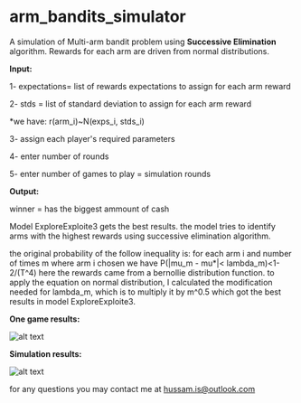 # arm_bandits_simulator
A simulation of Multi-arm bandit problem using **Successive Elimination** algorithm.
Rewards for each arm are driven from normal distributions.

**Input:**

1- expectations= list of rewards expectations to assign for each arm reward

2- stds = list of standard deviation to assign for each arm reward

*we have:
r(arm_i)~N(exps_i, stds_i)

3- assign each player's required parameters

4- enter number of rounds

5- enter number of games to play = simulation rounds

**Output:**

winner = has the biggest ammount of cash

Model ExploreExploite3 gets the best results.
the model tries to identify arms with the highest rewards using successive elimination algorithm.

the original probability of the follow inequality is: for each arm i and number of times m where arm i chosen we have P(|mu_m - mu*|< lambda_m)<1- 2/(T^4)
here the rewards came from a bernollie distribution function. 
to apply the equation on normal distribution, I calculated the modification needed for lambda_m, which is to multiply it by m^0.5 which got the best results in model ExploreExploite3. 

**One game results:**

![alt text](https://github.com/hussam0is/arm_bandits_simulator/blob/main_br/one_game_results.png)


**Simulation results:**

![alt text](https://github.com/hussam0is/arm_bandits_simulator/blob/main_br/simulation_results.png)

for any questions you may contact me at hussam.is@outlook.com

